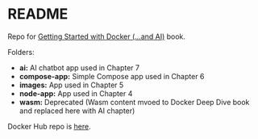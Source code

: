 # README

Repo for [Getting Started with Docker (...and AI)](https://www.amazon.com/dp/1916585302) book.

Folders:

- **ai:** AI chatbot app used in Chapter 7
- **compose-app:** Simple Compose app used in Chapter 6 
- **images:** App used in Chapter 5 
- **node-app:** App used in Chapter 4 
- **wasm:** Deprecated (Wasm content mvoed to Docker Deep Dive book and replaced here with AI chapter)

Docker Hub repo is [here](https://hub.docker.com/repository/docker/nigelpoulton/gsd-book/general).
